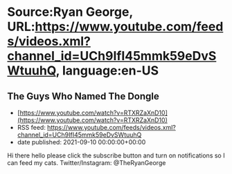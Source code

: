 # Source:Ryan George, URL:https://www.youtube.com/feeds/videos.xml?channel_id=UCh9IfI45mmk59eDvSWtuuhQ, language:en-US

## The Guys Who Named The Dongle
 - [https://www.youtube.com/watch?v=RTXRZaXnD10](https://www.youtube.com/watch?v=RTXRZaXnD10)
 - RSS feed: https://www.youtube.com/feeds/videos.xml?channel_id=UCh9IfI45mmk59eDvSWtuuhQ
 - date published: 2021-09-10 00:00:00+00:00

Hi there hello please click the subscribe button and turn on notifications so I can feed my cats.
Twitter/Instagram: @TheRyanGeorge

